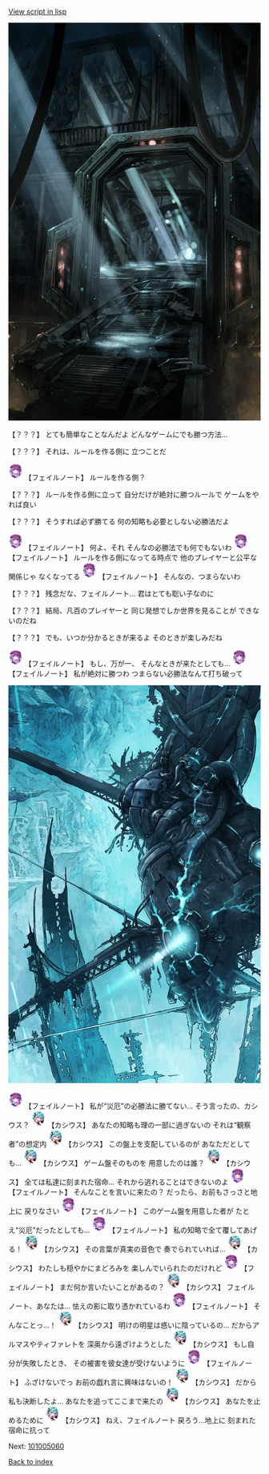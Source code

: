 [View script in lisp](../scripts/101005050.txt)

![bifrost.png](../images/backgrounds/bifrost.png)

【？？？】
とても簡単なことなんだよ
どんなゲームにでも勝つ方法…

【？？？】
それは、ルールを作る側に
立つことだ

<img src="../images/units/3401911.png" alt="3401911.png" height="34"/>
【フェイルノート】
ルールを作る側？

【？？？】
ルールを作る側に立って
自分だけが絶対に勝つルールで
ゲームをやれば良い

【？？？】
そうすれば必ず勝てる
何の知略も必要としない必勝法だよ

<img src="../images/units/3401911.png" alt="3401911.png" height="34"/>
【フェイルノート】
何よ、それ
そんなの必勝法でも何でもないわ

<img src="../images/units/3401911.png" alt="3401911.png" height="34"/>
【フェイルノート】
ルールを作る側になってる時点で
他のプレイヤーと公平な関係じゃ
なくなってる

<img src="../images/units/3401911.png" alt="3401911.png" height="34"/>
【フェイルノート】
そんなの、つまらないわ

【？？？】
残念だな、フェイルノート…
君はとても聡い子なのに

【？？？】
結局、凡百のプレイヤーと
同じ発想でしか世界を見ることが
できないのだね

【？？？】
でも、いつか分かるときが来るよ
そのときが楽しみだね

<img src="../images/units/3401911.png" alt="3401911.png" height="34"/>
【フェイルノート】
もし、万が一、
そんなときが来たとしても…

<img src="../images/units/3401911.png" alt="3401911.png" height="34"/>
【フェイルノート】
私が絶対に勝つわ
つまらない必勝法なんて打ち破って

![underground_world_3.png](../images/backgrounds/underground_world_3.png)

<img src="../images/units/3401911.png" alt="3401911.png" height="34"/>
【フェイルノート】
私が“災厄”の必勝法に勝てない…
そう言ったの、カシウス？

<img src="../images/units/3303111.png" alt="3303111.png" height="34"/>
【カシウス】
あなたの知略も理の一部に過ぎないの
それは“観察者”の想定内

<img src="../images/units/3303111.png" alt="3303111.png" height="34"/>
【カシウス】
この盤上を支配しているのが
あなただとしても…

<img src="../images/units/3303111.png" alt="3303111.png" height="34"/>
【カシウス】
ゲーム盤そのものを
用意したのは誰？

<img src="../images/units/3303111.png" alt="3303111.png" height="34"/>
【カシウス】
全ては私達に刻まれた宿命…
それから逃れることはできないのよ

<img src="../images/units/3401911.png" alt="3401911.png" height="34"/>
【フェイルノート】
そんなことを言いに来たの？
だったら、お前もさっさと地上に
戻りなさい

<img src="../images/units/3401911.png" alt="3401911.png" height="34"/>
【フェイルノート】
このゲーム盤を用意した者が
たとえ“災厄”だったとしても…

<img src="../images/units/3401911.png" alt="3401911.png" height="34"/>
【フェイルノート】
私の知略で全て覆してあげる！

<img src="../images/units/3303111.png" alt="3303111.png" height="34"/>
【カシウス】
その言葉が真実の音色で
奏でられていれば…

<img src="../images/units/3303111.png" alt="3303111.png" height="34"/>
【カシウス】
わたしも穏やかにまどろみを
楽しんでいられたのだけれど

<img src="../images/units/3401911.png" alt="3401911.png" height="34"/>
【フェイルノート】
まだ何か言いたいことがあるの？

<img src="../images/units/3303111.png" alt="3303111.png" height="34"/>
【カシウス】
フェイルノート、あなたは…
怯えの影に取り憑かれているわ

<img src="../images/units/3401911.png" alt="3401911.png" height="34"/>
【フェイルノート】
そんなことっ…！

<img src="../images/units/3303111.png" alt="3303111.png" height="34"/>
【カシウス】
明けの明星は惑いに陰っているの…
だからアルマスやティファレトを
深奥から遠ざけようとした

<img src="../images/units/3303111.png" alt="3303111.png" height="34"/>
【カシウス】
もし自分が失敗したとき、
その被害を彼女達が受けないように

<img src="../images/units/3401911.png" alt="3401911.png" height="34"/>
【フェイルノート】
ふざけないでっ
お前の戯れ言に興味はないの！

<img src="../images/units/3303111.png" alt="3303111.png" height="34"/>
【カシウス】
だから私も決断したよ…
あなたを追ってここまで来たの

<img src="../images/units/3303111.png" alt="3303111.png" height="34"/>
【カシウス】
あなたを止めるために

<img src="../images/units/3303111.png" alt="3303111.png" height="34"/>
【カシウス】
ねえ、フェイルノート
戻ろう…地上に
刻まれた宿命に抗って

Next: [101005060](101005060.md)

[Back to index](index.md)
